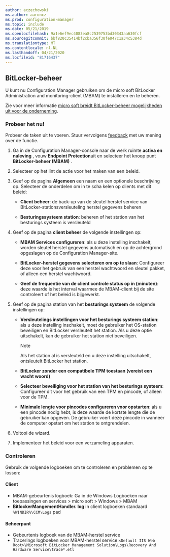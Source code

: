 ```yaml
---
author: aczechowski
ms.author: aaroncz
ms.prod: configuration-manager
ms.topic: include
ms.date: 05/21/2019
ms.openlocfilehash: 9a1e6ef9ec4083ea8c2539753bd30343aa630fcf
ms.sourcegitcommit: bbf820c35414bf2cba356f30fe047c1a34c5384d
ms.translationtype: MT
ms.contentlocale: nl-NL
ms.lasthandoff: 04/21/2020
ms.locfileid: "81716437"
---
```

## <a name="bitlocker-management"></a><a name="bkmk_bitlocker"></a>BitLocker-beheer

<!--3601034-->

U kunt nu Configuration Manager gebruiken om de micro soft BitLocker Administration and monitoring-client (MBAM) te installeren en te beheren.

Zie voor meer informatie [micro soft breidt BitLocker-beheer mogelijkheden uit voor de onderneming](https://techcommunity.microsoft.com/t5/Enterprise-Mobility-Security/Microsoft-expands-BitLocker-management-capabilities-for-the/ba-p/544329).

### <a name="try-it-out"></a>Probeer het nu!

Probeer de taken uit te voeren. Stuur vervolgens [feedback](../../../../understand/find-help.md#product-feedback) met uw mening over de functie.

1. Ga in de Configuration Manager-console naar de werk ruimte **activa en naleving** , vouw **Endpoint Protection**uit en selecteer het knoop punt **BitLocker-beheer (MBAM)** .

1. Selecteer op het lint de actie voor het maken van een beleid.  

1. Geef op de pagina **Algemeen** een naam en een optionele beschrijving op. Selecteer de onderdelen om in te scha kelen op clients met dit beleid:  

    - **Client beheer**: de back-up van de sleutel herstel service van BitLocker-stationsversleuteling herstel gegevens beheren  

    - **Besturingssysteem station**: beheren of het station van het besturings systeem is versleuteld

1. Geef op de pagina **client beheer** de volgende instellingen op:

    - **MBAM Services configureren**: als u deze instelling inschakelt, worden sleutel herstel gegevens automatisch en op de achtergrond opgeslagen op de Configuration Manager-site.  

    - **BitLocker-herstel gegevens selecteren om op te slaan**: Configureer deze voor het gebruik van een herstel wachtwoord en sleutel pakket, of alleen een herstel wachtwoord.

    - **Geef de frequentie van de client controle status op in (minuten)**: deze waarde is het interval waarmee de MBAM-client bij de site controleert of het beleid is bijgewerkt.

1. Geef op de pagina station van het **besturings systeem** de volgende instellingen op:  

    - **Versleutelings instellingen voor het besturings systeem station**: als u deze instelling inschakelt, moet de gebruiker het OS-station beveiligen en BitLocker versleutelt het station. Als u deze optie uitschakelt, kan de gebruiker het station niet beveiligen.  

        > [!Note]  
        > Als het station al is versleuteld en u deze instelling uitschakelt, ontsleutelt BitLocker het station.  

    - **BitLocker zonder een compatibele TPM toestaan (vereist een wacht woord)**

    - **Selecteer beveiliging voor het station van het besturings systeem**: Configureer dit voor het gebruik van een TPM en pincode, of alleen voor de TPM.

    - **Minimale lengte voor pincodes configureren voor opstarten**: als u een pincode nodig hebt, is deze waarde de kortste lengte die de gebruiker kan opgeven. De gebruiker voert deze pincode in wanneer de computer opstart om het station te ontgrendelen.

1. Voltooi de wizard.

1. Implementeer het beleid voor een verzameling apparaten.

### <a name="monitor"></a>Controleren

Gebruik de volgende logboeken om te controleren en problemen op te lossen:

#### <a name="client"></a>Client

- MBAM-gebeurtenis logboek: Ga in de Windows Logboeken naar toepassingen en services > micro soft > Windows > MBAM
- **BitlockerMangementHandler. log** in client logboeken standaard `%WINDIR%\CCM\Logs` pad

#### <a name="management-point"></a>Beheerpunt

- Gebeurtenis logboek van de MBAM-herstel service
- Tracerings logboeken voor MBAM-herstel service:`<Default IIS Web Root>\Microsoft BitLocker Management Solution\Logs\Recovery And Hardware Service\trace*.etl`
